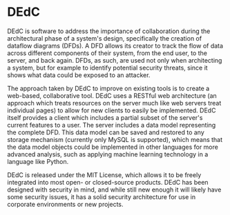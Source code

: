 DEdC
====

DEdC is software to address the importance of collaboration during the architectural phase of a system's design, specifically the creation of dataflow diagrams (DFDs). A DFD allows its creator to track the flow of data across different components of their system, from the end user, to the server, and back again. DFDs, as such, are used not only when architecting a system, but for example to identify potential security threats, since it shows what data could be exposed to an attacker.

The approach taken by DEdC to improve on existing tools is to create a web-based, collaborative tool. DEdC uses a RESTful web architecture (an approach which treats resources on the server much like web servers treat individual pages) to allow for new clients to easily be implemented. DEdC itself provides a client which includes a partial subset of the server's current features to a user. The server includes a data model representing the complete DFD. This data model can be saved and restored to any storage mechanism (currently only MySQL is supported), which means that the data model objects could be implemented in other languages for more advanced analysis, such as applying machine learning technology in a language like Python.

DEdC is released under the MIT License, which allows it to be freely integrated into most open- or closed-source products. DEdC has been designed with security in mind, and while still new enough it will likely have some security issues, it has a solid security architecture for use in corporate environments or new projects.
